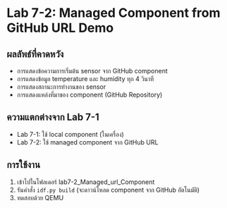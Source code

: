 # Lab 7-2: Managed Component from GitHub URL Demo

## ผลลัพธ์ที่คาดหวัง
- การแสดงข้อความการเริ่มต้น sensor จาก GitHub component
- การแสดงข้อมูล temperature และ humidity ทุก 4 วินาที
- การแสดงสถานะการทำงานของ sensor
- การแสดงแหล่งที่มาของ component (GitHub Repository)

## ความแตกต่างจาก Lab 7-1
- Lab 7-1: ใช้ local component (ในเครื่อง)
- Lab 7-2: ใช้ managed component จาก GitHub URL

## การใช้งาน
1. เข้าไปในโฟลเดอร์ lab7-2_Managed_url_Component
2. รันคำสั่ง `idf.py build` (จะดาวน์โหลด component จาก GitHub อัตโนมัติ)
3. ทดสอบด้วย QEMU
